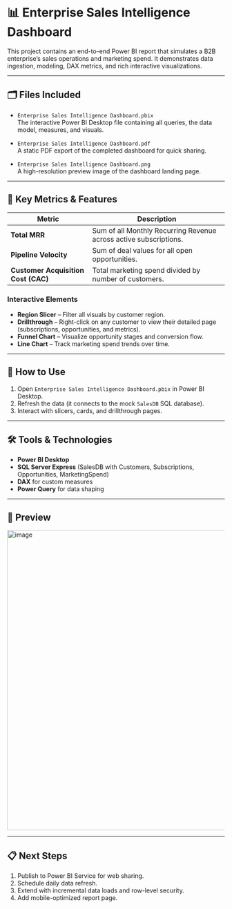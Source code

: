 # 📊 Enterprise Sales Intelligence Dashboard

This project contains an end-to-end Power BI report that simulates a B2B enterprise’s sales operations and marketing spend. It demonstrates data ingestion, modeling, DAX metrics, and rich interactive visualizations.

---

## 🗂️ Files Included

- `Enterprise Sales Intelligence Dashboard.pbix`  
  The interactive Power BI Desktop file containing all queries, the data model, measures, and visuals.

- `Enterprise Sales Intelligence Dashboard.pdf`  
  A static PDF export of the completed dashboard for quick sharing.

- `Enterprise Sales Intelligence Dashboard.png`  
  A high-resolution preview image of the dashboard landing page.

---

## 🚀 Key Metrics & Features

| Metric                   | Description                                                   |
|--------------------------|---------------------------------------------------------------|
| **Total MRR**            | Sum of all Monthly Recurring Revenue across active subscriptions. |
| **Pipeline Velocity**    | Sum of deal values for all open opportunities.               |
| **Customer Acquisition Cost (CAC)** | Total marketing spend divided by number of customers.     |

### Interactive Elements

- **Region Slicer** – Filter all visuals by customer region.  
- **Drillthrough** – Right-click on any customer to view their detailed page (subscriptions, opportunities, and metrics).  
- **Funnel Chart** – Visualize opportunity stages and conversion flow.  
- **Line Chart** – Track marketing spend trends over time.  

---

## 📝 How to Use

1. Open `Enterprise Sales Intelligence Dashboard.pbix` in Power BI Desktop.  
2. Refresh the data (it connects to the mock `SalesDB` SQL database).  
3. Interact with slicers, cards, and drillthrough pages.  

---

## 🛠️ Tools & Technologies

- **Power BI Desktop**   
- **SQL Server Express** (SalesDB with Customers, Subscriptions, Opportunities, MarketingSpend)  
- **DAX** for custom measures  
- **Power Query** for data shaping  

---

## 📸 Preview

<img width="1293" height="695" alt="image" src="https://github.com/user-attachments/assets/6e8bdc81-704f-4dcc-900c-c0bd85f1e6c7" />


---

## 📋 Next Steps

1. Publish to Power BI Service for web sharing.  
2. Schedule daily data refresh.  
3. Extend with incremental data loads and row-level security.  
4. Add mobile-optimized report page.


